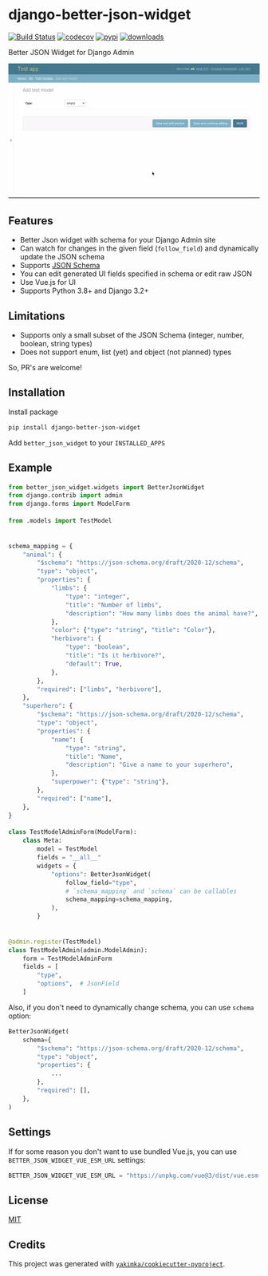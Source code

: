 # django-better-json-widget

[![Build Status](https://github.com/yakimka/django-better-json-widget/workflows/package/badge.svg?branch=master&event=push)](https://github.com/yakimka/django-better-json-widget/actions?query=workflow%3Apackage)
[![codecov](https://codecov.io/gh/yakimka/django-better-json-widget/branch/master/graph/badge.svg)](https://codecov.io/gh/yakimka/django-better-json-widget)
[![pypi](https://img.shields.io/pypi/v/django-better-json-widget.svg)](https://pypi.org/project/django-better-json-widget/)
[![downloads](https://static.pepy.tech/personalized-badge/django-better-json-widget?period=total&units=none&left_color=grey&right_color=blue&left_text=downloads)](https://pepy.tech/project/django-better-json-widget)

Better JSON Widget for Django Admin

![](contrib/demo.gif)

## Features

- Better Json widget with schema for your Django Admin site
- Can watch for changes in the given field (`follow_field`) and dynamically update the JSON schema
- Supports [JSON Schema](https://json-schema.org/)
- You can edit generated UI fields specified in schema or edit raw JSON
- Use Vue.js for UI
- Supports Python 3.8+ and Django 3.2+

## Limitations

- Supports only a small subset of the JSON Schema (integer, number, boolean, string types)
- Does not support enum, list (yet) and object (not planned) types

So, PR's are welcome!

## Installation
 
Install package 

```bash
pip install django-better-json-widget
```

Add `better_json_widget` to your `INSTALLED_APPS`

## Example

```python
from better_json_widget.widgets import BetterJsonWidget
from django.contrib import admin
from django.forms import ModelForm

from .models import TestModel


schema_mapping = {
    "animal": {
        "$schema": "https://json-schema.org/draft/2020-12/schema",
        "type": "object",
        "properties": {
            "limbs": {
                "type": "integer",
                "title": "Number of limbs",
                "description": "How many limbs does the animal have?",
            },
            "color": {"type": "string", "title": "Color"},
            "herbivore": {
                "type": "boolean",
                "title": "Is it herbivore?",
                "default": True,
            },
        },
        "required": ["limbs", "herbivore"],
    },
    "superhero": {
        "$schema": "https://json-schema.org/draft/2020-12/schema",
        "type": "object",
        "properties": {
            "name": {
                "type": "string",
                "title": "Name",
                "description": "Give a name to your superhero",
            },
            "superpower": {"type": "string"},
        },
        "required": ["name"],
    },
}

class TestModelAdminForm(ModelForm):
    class Meta:
        model = TestModel
        fields = "__all__"
        widgets = {
            "options": BetterJsonWidget(
                follow_field="type",
                # `schema_mapping` and `schema` can be callables
                schema_mapping=schema_mapping,
            ),
        }


@admin.register(TestModel)
class TestModelAdmin(admin.ModelAdmin):
    form = TestModelAdminForm
    fields = [
        "type",
        "options",  # JsonField
    ]
```

Also, if you don't need to dynamically change schema, you can use `schema` option:

```python
BetterJsonWidget(
    schema={
        "$schema": "https://json-schema.org/draft/2020-12/schema",
        "type": "object",
        "properties": {
            ...
        },
        "required": [],
    },
)
```

## Settings

If for some reason you don't want to use bundled Vue.js, you can use `BETTER_JSON_WIDGET_VUE_ESM_URL` settings:

```python
BETTER_JSON_WIDGET_VUE_ESM_URL = "https://unpkg.com/vue@3/dist/vue.esm-browser.js"
```

## License

[MIT](https://github.com/yakimka/django-better-json-widget/blob/master/LICENSE)


## Credits

This project was generated with [`yakimka/cookiecutter-pyproject`](https://github.com/yakimka/cookiecutter-pyproject).
